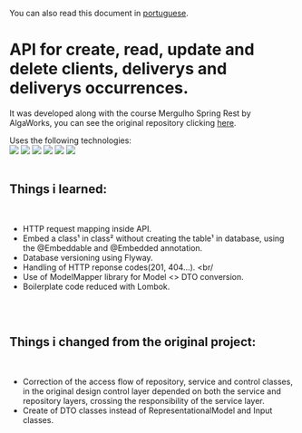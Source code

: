 You can also read this document in [portuguese](README.md).

# API for create, read, update and delete clients, deliverys and deliverys occurrences.

It was developed along with the course Mergulho Spring Rest by AlgaWorks, you can see the original repository clicking [here](https://github.com/algaworks/curso-mergulho-spring-rest).

Uses the following technologies: <br>
<img src="https://img.shields.io/badge/Java-ED8B00?style=for-the-badge&logo=java&logoColor=white"/>
<img src="https://img.shields.io/badge/Spring-6DB33F?style=for-the-badge&logo=spring&logoColor=white"/>
<img src="https://img.shields.io/badge/MySQL-005C84?style=for-the-badge&logo=mysql&logoColor=white"/>
<img src="https://img.shields.io/badge/Postman-FF6C37?style=for-the-badge&logo=Postman&logoColor=white"/>
<img src="https://img.shields.io/badge/Lombok-ED8B00?color=red&style=for-the-badge&logo=lombok"/>
<img src="https://img.shields.io/badge/Flyway-ED8B00?color=blue&style=for-the-badge&logo=flyway"/>
<br/>
<br/>

## Things i learned:
<br/>

- HTTP request mapping inside API. <br/>
- Embed a class¹ in class² without creating the table¹ in database, using the @Embeddable and @Embedded annotation. <br/>
- Database versioning using Flyway. <br/>
- Handling of HTTP reponse codes(201, 404...). <br/
- Use of ModelMapper library for Model <> DTO conversion. <br/>
- Boilerplate code reduced with Lombok. <br/>
<br/>
<br/>

## Things i changed from the original project: 
<br/>

- Correction of the access flow of repository, service and control classes, in the original design control layer depended on both the service and repository layers, crossing the responsibility of the service layer. <br/>
- Create of DTO classes instead of RepresentationalModel and Input classes.
